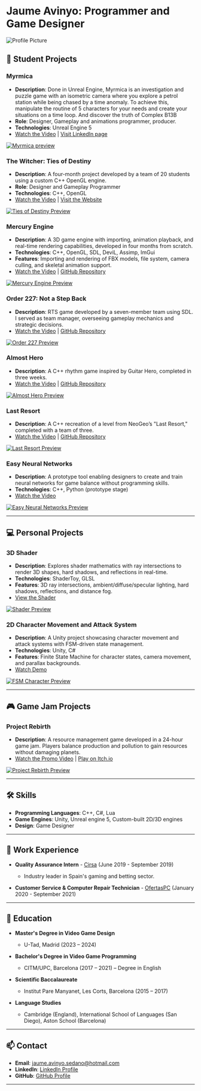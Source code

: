 # Jaume Avinyo: Programmer and Game Designer

![Profile Picture](/images/yo.png)


## 🏫 Student Projects

### Myrmica
- **Description**: Done in Unreal Engine, Myrmica is an investigation and puzzle game with an isometric camera where you explore a petrol station while being chased by a time anomaly. To achieve this, manipulate the routine of 5 characters for your needs and create your situations on a time loop. And discover the truth of Complex B13B
- **Role**: Designer, Gameplay and animations programmer, producer.
- **Technologies**: Unreal Engine 5
- [Watch the Video]([https://www.youtube.com/watch?v=m5PS3PCTRs0](https://www.youtube.com/watch?v=ShOjy29skAk)) | [Visit LinkedIn page]([https://tiesofdestiny.com/](https://www.linkedin.com/company/paranoia-studios/posts/?feedView=all))

[![Myrmica preview](/images/Myrmica.jpeg)]([https://www.youtube.com/watch?v=m5PS3PCTRs0](https://www.youtube.com/watch?v=ShOjy29skAk))

### The Witcher: Ties of Destiny
- **Description**: A four-month project developed by a team of 20 students using a custom C++ OpenGL engine.
- **Role**: Designer and Gameplay Programmer
- **Technologies**: C++, OpenGL
- [Watch the Video](https://www.youtube.com/watch?v=m5PS3PCTRs0) | [Visit the Website](https://tiesofdestiny.com/)

[![Ties of Destiny Preview](/images/tiesofdestiny.png)](https://www.youtube.com/watch?v=m5PS3PCTRs0)

### Mercury Engine
- **Description**: A 3D game engine with importing, animation playback, and real-time rendering capabilities, developed in four months from scratch.
- **Technologies**: C++, OpenGL, SDL, DeviL, Assimp, ImGui
- **Features**: Importing and rendering of FBX models, file system, camera culling, and skeletal animation support.
- [Watch the Video](https://www.youtube.com/watch?v=qAw3V35vyvA) | [GitHub Repository](https://github.com/knela96/Mercury-Engine)

[![Mercury Engine Preview](/images/mercuryengine.png)](https://www.youtube.com/watch?v=qAw3V35vyvA)

### Order 227: Not a Step Back
- **Description**: RTS game developed by a seven-member team using SDL. I served as team manager, overseeing gameplay mechanics and strategic decisions.
- [Watch the Video](https://www.youtube.com/watch?v=2uebz2vIlOg) | [GitHub Repository](https://cutt.ly/Dh0o84m)

[![Order 227 Preview](/images/order227.png)](https://www.youtube.com/watch?v=2uebz2vIlOg)

### Almost Hero
- **Description**: A C++ rhythm game inspired by Guitar Hero, completed in three weeks.
- [Watch the Video](https://youtu.be/vuUG-xygVik) | [GitHub Repository](https://cutt.ly/8h0o4MY)

[![Almost Hero Preview](/images/almosthero.png)](https://youtu.be/vuUG-xygVik)

### Last Resort
- **Description**: A C++ recreation of a level from NeoGeo’s "Last Resort," completed with a team of three.
- [Watch the Video](https://cutt.ly/2h0o5U4) | [GitHub Repository](https://cutt.ly/Dh0pqJL)

[![Last Resort Preview](/images/last%20resort.png)](https://cutt.ly/2h0o5U4)

### Easy Neural Networks
- **Description**: A prototype tool enabling designers to create and train neural networks for game balance without programming skills.
- **Technologies**: C++, Python (prototype stage)
- [Watch the Video](https://www.youtube.com/watch?v=vVJ6H56kYGs)

[![Easy Neural Networks Preview](/images/Screenshot_1.png)](https://www.youtube.com/watch?v=vVJ6H56kYGs)

---

## 💻 Personal Projects

### 3D Shader
- **Description**: Explores shader mathematics with ray intersections to render 3D shapes, hard shadows, and reflections in real-time.
- **Technologies**: ShaderToy, GLSL
- **Features**: 3D ray intersections, ambient/diffuse/specular lighting, hard shadows, reflections, and distance fog.
- [View the Shader](https://www.shadertoy.com/view/DdV3Dz)

[![Shader Preview](/images/reflectionsShader.png)](https://www.shadertoy.com/view/DdV3Dz)

### 2D Character Movement and Attack System
- **Description**: A Unity project showcasing character movement and attack systems with FSM-driven state management.
- **Technologies**: Unity, C#
- **Features**: Finite State Machine for character states, camera movement, and parallax backgrounds.
- [Watch Demo](https://youtu.be/3afHinusUmc)

[![FSM Character Preview](/images/fsm_character.png)](https://youtu.be/3afHinusUmc)

---

## 🎮 Game Jam Projects

### Project Rebirth
- **Description**: A resource management game developed in a 24-hour game jam. Players balance production and pollution to gain resources without damaging planets.
- [Watch the Promo Video](https://www.youtube.com/watch?v=ZdIgT6x-kOo&t=75s&ab_channel=RogerLeonBorras) | [Play on Itch.io](https://lostsignalstudio.itch.io/project-rebirth)

[![Project Rebirth Preview](/images/ProjectRebirth.png)](https://www.youtube.com/watch?v=ZdIgT6x-kOo&t=75s&ab_channel=RogerLeonBorras)

---


## 🛠 Skills

- **Programming Languages**: C++, C#, Lua
- **Game Engines**: Unity, Unreal engine 5, Custom-built 2D/3D engines
- **Design**: Game Designer


---

## 💼 Work Experience

- **Quality Assurance Intern** - [Cirsa](https://www.cirsa.com/) (June 2019 - September 2019)
  - Industry leader in Spain's gaming and betting sector.
  
- **Customer Service & Computer Repair Technician** - [OfertasPC](https://www.ofertaspc.com/) (January 2020 - September 2021)

---

## 📘 Education
- **Master's Degree in Video Game Design**  
  - U-Tad, Madrid (2023 – 2024) 
    
- **Bachelor's Degree in Video Game Programming**  
  - CITM/UPC, Barcelona (2017 – 2021) – Degree in English
  
- **Scientific Baccalaureate**  
  - Institut Pare Manyanet, Les Corts, Barcelona (2015 – 2017)

- **Language Studies**  
  - Cambridge (England), International School of Languages (San Diego), Aston School (Barcelona)

---

## 📫 Contact

- **Email**: [jaume.avinyo.sedano@hotmail.com](mailto:jaume.avinyo.sedano@hotmail.com)
- **LinkedIn**: [LinkedIn Profile](www.linkedin.com/in/jaume-avinyó-sedano-b13b17183)
- **GitHub**: [GitHub Profile]([https://github.com/your-github](https://github.com/Jaumeavinyo))

---
